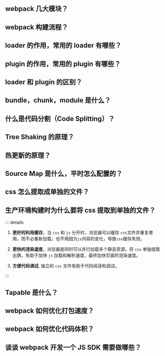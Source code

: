 ## webpack 几大模块？

## webpack 构建流程？

## loader 的作用，常用的 loader 有哪些？

## plugin 的作用，常用的 plugin 有哪些？

## loader 和 plugin 的区别？

## bundle，chunk，module 是什么？

## 什么是代码分割（Code Splitting）？

## Tree Shaking 的原理？

## 热更新的原理？

## Source Map 是什么，平时怎么配置的？

## css 怎么提取成单独的文件？

## 生产环境构建时为什么要将 css 提取到单独的文件？

::: details

1. **更好的利用缓存**，当 `css` 和 `js` 分开时，浏览器可以缓存 `css`文件并重复使用，而不必重新加载，也不用因为`js`内容的变化，导致`css`缓存失效。

2. **更快的渲染速度**，浏览器是同时可以并行加载多个静态资源，将 `css` 单独提取出俩，有助于加快 `js` 加载和解析速度，最终加快页面的渲染速度。

3. **方便代码调试**, 独立的 `css` 文件有助于代码阅读和调试。

:::

## Tapable 是什么？

## webpack 如何优化打包速度？

## webpack 如何优化代码体积？

## 谈谈 webpack 开发一个 JS SDK 需要做哪些？

<style>
  /* 这里是 details 块的样式重写  不要切换黑暗模式 */
  /* .custom-block {
    padding: 0 !important;
    font-size: 16px;
  } */
  .custom-block.details {
    background-color: #fff !important;
    padding: 0 !important;
    font-size: 16px;
  }
  .custom-block.details summary {
    color: #3451b2 !important;
  }
</style>

